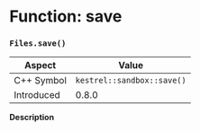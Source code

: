 
# Function: save
### `Files.save()`

| Aspect | Value |
| --- | --- |
| C++ Symbol | `kestrel::sandbox::save()` |
| Introduced | 0.8.0 |

**Description**


